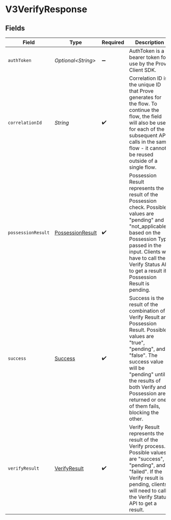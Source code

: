 # V3VerifyResponse


## Fields

| Field                                                                                                                                                                                                                                                                           | Type                                                                                                                                                                                                                                                                            | Required                                                                                                                                                                                                                                                                        | Description                                                                                                                                                                                                                                                                     | Example                                                                                                                                                                                                                                                                         |
| ------------------------------------------------------------------------------------------------------------------------------------------------------------------------------------------------------------------------------------------------------------------------------- | ------------------------------------------------------------------------------------------------------------------------------------------------------------------------------------------------------------------------------------------------------------------------------- | ------------------------------------------------------------------------------------------------------------------------------------------------------------------------------------------------------------------------------------------------------------------------------- | ------------------------------------------------------------------------------------------------------------------------------------------------------------------------------------------------------------------------------------------------------------------------------- | ------------------------------------------------------------------------------------------------------------------------------------------------------------------------------------------------------------------------------------------------------------------------------- |
| `authToken`                                                                                                                                                                                                                                                                     | *Optional\<String>*                                                                                                                                                                                                                                                             | :heavy_minus_sign:                                                                                                                                                                                                                                                              | AuthToken is a bearer token for use by the Prove Client SDK.                                                                                                                                                                                                                    | eyJhbGciOi...                                                                                                                                                                                                                                                                   |
| `correlationId`                                                                                                                                                                                                                                                                 | *String*                                                                                                                                                                                                                                                                        | :heavy_check_mark:                                                                                                                                                                                                                                                              | Correlation ID is the unique ID that Prove generates for the flow. To continue the flow, the field will also be used for each of the subsequent API calls in the same flow - it cannot be reused outside of a single flow.                                                      | 713189b8-5555-4b08-83ba-75d08780aebd                                                                                                                                                                                                                                            |
| `possessionResult`                                                                                                                                                                                                                                                              | [PossessionResult](../../models/components/PossessionResult.md)                                                                                                                                                                                                                 | :heavy_check_mark:                                                                                                                                                                                                                                                              | Possession Result represents the result of the Possession check. Possible values are "pending" and "not_applicable", based on the Possession Type passed in the input. Clients will have to call the Verify Status API to get a result if Possession Result is pending.         | pending                                                                                                                                                                                                                                                                         |
| `success`                                                                                                                                                                                                                                                                       | [Success](../../models/components/Success.md)                                                                                                                                                                                                                                   | :heavy_check_mark:                                                                                                                                                                                                                                                              | Success is the result of the combination of Verify Result and Possession Result. Possible values are "true", "pending", and "false". The success value will be "pending" until the results of both Verify and Possession are returned or one of them fails, blocking the other. | pending                                                                                                                                                                                                                                                                         |
| `verifyResult`                                                                                                                                                                                                                                                                  | [VerifyResult](../../models/components/VerifyResult.md)                                                                                                                                                                                                                         | :heavy_check_mark:                                                                                                                                                                                                                                                              | Verify Result represents the result of the Verify process. Possible values are "success", "pending", and "failed". If the Verify result is pending, clients will need to call the Verify Status API to get a result.                                                            | pending                                                                                                                                                                                                                                                                         |